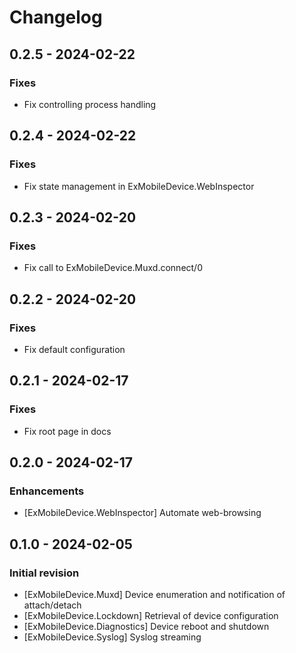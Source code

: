 # Changelog

## 0.2.5 - 2024-02-22

### Fixes

  * Fix controlling process handling

## 0.2.4 - 2024-02-22

### Fixes

  * Fix state management in ExMobileDevice.WebInspector

## 0.2.3 - 2024-02-20

### Fixes

  * Fix call to ExMobileDevice.Muxd.connect/0

## 0.2.2 - 2024-02-20

### Fixes

  * Fix default configuration

## 0.2.1 - 2024-02-17

### Fixes

  * Fix root page in docs

## 0.2.0 - 2024-02-17

### Enhancements

  * [ExMobileDevice.WebInspector] Automate web-browsing

## 0.1.0 - 2024-02-05

### Initial revision

  * [ExMobileDevice.Muxd] Device enumeration and notification of attach/detach
  * [ExMobileDevice.Lockdown] Retrieval of device configuration
  * [ExMobileDevice.Diagnostics] Device reboot and shutdown
  * [ExMobileDevice.Syslog] Syslog streaming
